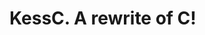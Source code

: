 <div id="top"></div>

[contributors-shield]: https://img.shields.io/github/contributors/Ian-Moffett/KessC.svg

# KessC. A rewrite of C!
